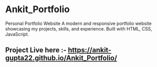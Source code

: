 # Ankit_Portfolio
 Personal Portfolio Website  A modern and responsive portfolio website showcasing my projects, skills, and experience. Built with  HTML, CSS, JavaScript.
## Project Live here :- https://ankit-gupta22.github.io/Ankit_Portfolio/
